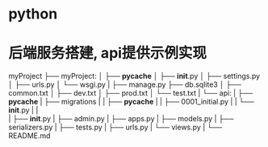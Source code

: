 # python
# 后端服务搭建, api提供示例实现

myProject
├── myProject:
│   ├── __pycache__
│   ├── __init__.py
│   ├── settings.py
│   ├── urls.py
│   └── wsgi.py
|
├── manage.py
├── db.sqlite3
│   ├── common.txt
│   ├── dev.txt
│   ├── prod.txt
│   └── test.txt
|
└── api:
|   ├── __pycache__
|   ├── migrations
|   |   ├── __pycache__
|   |   ├── 0001_initial.py
|   |   └── __init__.py
|   |   
|   ├── __init__.py
|   ├── admin.py
|   ├── apps.py
|   ├── models.py
|   ├── serializers.py
|   ├── tests.py
|   ├── urls.py
|   └── views.py
|
└── README.md

